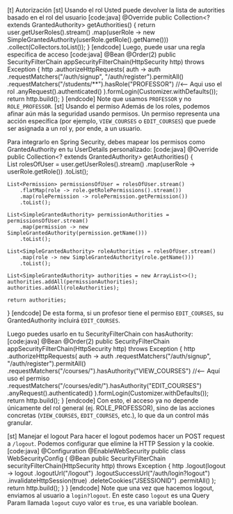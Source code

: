 [t] Autorización
[st] Usando el rol
Usted puede devolver la lista de autorities basado en el rol del usuario
[code:java]
@Override
public Collection<? extends GrantedAuthority> getAuthorities() {
    return user.getUserRoles().stream()
        .map(userRole -> new SimpleGrantedAuthority(userRole.getRole().getName()))
        .collect(Collectors.toList());
}
[endcode]
Luego, puede usar una regla especifica de acceso
[code:java]
@Bean
@Order(2)
public SecurityFilterChain appSecurityFilterChain(HttpSecurity http) throws Exception {
        http
                .authorizeHttpRequests(
                        auth -> auth
                                .requestMatchers("/auth/signup", "/auth/register").permitAll()
                                .requestMatchers("/students/**").hasRole("PROFESSOR") //<-- Aqui uso el rol
                                .anyRequest().authenticated()
                ).formLogin(Customizer.withDefaults());
        return http.build();
}
[endcode]
Note que usamos `PROFESSOR` y no `ROLE_PROFESSOR`.
[st] Usando el permiso
Además de los roles, podemos afinar aún más la seguridad usando permisos. Un permiso representa una acción específica (por ejemplo, `VIEW_COURSES` o `EDIT_COURSES`) que puede ser asignada a un rol y, por ende, a un usuario.

Para integrarlo en Spring Security, debes mapear los permisos como GrantedAuthority en tu UserDetails personalizado:
[code:java]
@Override
public Collection<? extends GrantedAuthority> getAuthorities() {    
    List<Role> rolesOfUser = user.getUserRoles().stream()
        .map(userRole -> userRole.getRole())
        .toList();
    
    List<Permission> permissionsOfUser = rolesOfUser.stream()
        .flatMap(role -> role.getRolePermissions().stream())
        .map(rolePermission -> rolePermission.getPermission())
        .toList();
    
    List<SimpleGrantedAuthority> permissionAuthorities = permissionsOfUser.stream()
        .map(permission -> new SimpleGrantedAuthority(permission.getName()))
        .toList();

    List<SimpleGrantedAuthority> roleAuthorities = rolesOfUser.stream()
        .map(role -> new SimpleGrantedAuthority(role.getName()))
        .toList();

    List<SimpleGrantedAuthority> authorities = new ArrayList<>();
    authorities.addAll(permissionAuthorities);
    authorities.addAll(roleAuthorities);

    return authorities;
}
[endcode]
De esta forma, si un profesor tiene el permiso `EDIT_COURSES`, su GrantedAuthority incluirá `EDIT_COURSES`.

Luego puedes usarlo en tu SecurityFilterChain con hasAuthority:
[code:java]
@Bean
@Order(2)
public SecurityFilterChain appSecurityFilterChain(HttpSecurity http) throws Exception {
    http
        .authorizeHttpRequests(
            auth -> auth
                .requestMatchers("/auth/signup", "/auth/register").permitAll()
                .requestMatchers("/courses/").hasAuthority("VIEW_COURSES") //<-- Aquí uso el permiso
                .requestMatchers("/courses/edit/").hasAuthority("EDIT_COURSES")
                .anyRequest().authenticated()
        ).formLogin(Customizer.withDefaults());
    return http.build();
}
[endcode]
Con esto, el acceso ya no depende únicamente del rol general (ej. ROLE_PROFESSOR), sino de las acciones concretas (`VIEW_COURSES`, `EDIT_COURSES`, etc.), lo que da un control más granular.

[st] Manejar el logout
Para hacer el logout podemos hacer un POST request a `/logout`. Podemos configurar que elimine la HTTP Session y la cookie.
[code:java]
@Configuration
@EnableWebSecurity
public class WebSecurityConfig {
    @Bean
    public SecurityFilterChain securityFilterChain(HttpSecurity http) throws Exception {
        http
            .logout(logout -> logout
                .logoutUrl("/logout")
                .logoutSuccessUrl("/auth/login?logout")
                .invalidateHttpSession(true)
                .deleteCookies("JSESSIONID")
                .permitAll()
            );
        return http.build();
    }
}
[endcode]
Note que una vez que hacemos logout, enviamos al usuario a `login?logout`. En este caso `logout` es una Query Param llamada `logout` cuyo valor es `true`, es una variable boolean.